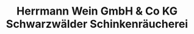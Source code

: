 ---
title: "Herrmann Wein GmbH & Co KG Schwarzwälder Schinkenräucherei"
url: /freudenstadt/herrmann-wein-gmbh-und-co-kg-schwarzwaelder-schinkenraeucherei/
shop: Feinkost
---